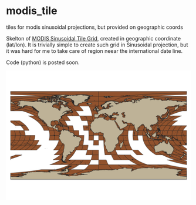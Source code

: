 # modis_tile
tiles for modis sinusoidal projections, but provided on geographic coords

Skelton of [MODIS Sinusoidal Tile Grid](https://modis-land.gsfc.nasa.gov/MODLAND_grid.html), created in geographic coordinate (lat/lon).  It is trivially simple to create such grid in Sinusoidal projection, but it was hard for me to take care of region neear the international date line.  

Code (python) is posted soon.

![This is how it looks](modis_tiles.png)
